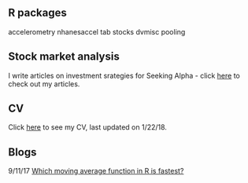 ## R packages

accelerometry
nhanesaccel
tab
stocks
dvmisc
pooling

## Stock market analysis

I write articles on investment srategies for Seeking Alpha - click [here](https://seekingalpha.com/author/dane-van-domelen/articles#articles) to check out my articles.

## CV

Click [here](vandomed.github.io/moving_averages.html) to see my CV, last updated on 1/22/18.

## Blogs

9/11/17 [Which moving average function in R is fastest?](vandomed.github.io/moving_averages.html)
